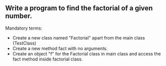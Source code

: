 ## Write a program to find the factorial of a given number.

Mandatory terms:
- Create a new class named "Factorial" apart from the main class (TestClass)
- Create a new method fact with no arguments.
- Create an object "f" for the Factorial class in main class and access the fact method inside factorial class.